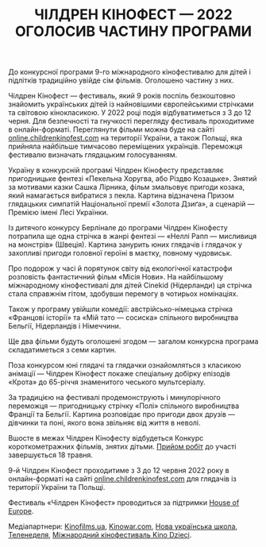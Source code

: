 ﻿---
title: ЧІЛДРЕН КІНОФЕСТ — 2022 ОГОЛОСИВ ЧАСТИНУ ПРОГРАМИ
---

До конкурсної програми 9-го міжнародного кінофестивалю для дітей і підлітків традиційно увійде сім фільмів. Оголошено частину з них.

Чілдрен Кінофест — фестиваль, який 9 років поспіль безкоштовно знайомить українських дітей із найновішими європейськими стрічками та світовою кінокласикою. У 2022 році подія відбуватиметься з 3 до 12 черня. Для безпечності та гнучкості перегляду фестиваль проходитиме в онлайн-форматі. Переглянути фільми можна буде на сайті [online.childrenkinofest.com](https://online.childrenkinofest.com/) на території України, а також Польщі, яка прийняла найбільше тимчасово переміщених українців. Переможця фестивалю визначать глядацьким голосуванням.

Україну в конкурсній програмі Чілдрен Кінофесту представляє пригодницьке фентезі «Пекельна Хоругва, або Різдво Козацьке». Знятий за мотивами казки Сашка Лірника, фільм змальовує пригоди козака, який намагається вибратися з пекла. Картина відзначена Призом глядацьких симпатій Національної премії «Золота Дзиґа», а сценарій — Премією імені Лесі Українки.

Із дитячого конкурсу Берлінале до програми Чілдрен Кінофесту потрапила ще одна стрічка в жанрі фентезі — «Неллі Рапп — мисливиця на монстрів» (Швеція). Картина занурить юних глядачів і глядачок у захопливі пригоди головної героїні в маєтку, повному чудовиськ.

Про подорож у часі й порятунок світу від екологічної катастрофи розповість фантастичний фільм «Місія Нови». На найбільшому міжнародному кінофестивалі для дітей Cinekid (Нідерланди) ця стрічка стала справжнім гітом, здобувши перемогу в чотирьох номінаціях.

Також у програму увійшли комедії: австрійсько-німецька стрічка «Францові історії» та «Мій тато — сосиска» спільного виробництва Бельгії, Нідерландів і Німеччини.

Ще два фільми будуть оголошені згодом — загалом конкурсна програма складатиметься з семи картин.

Поза конкурсом юні глядачі та глядачки ознайомляться з класикою анімації — Чілдрен Кінофест покаже спеціальну добірку епізодів «Крота» до 65-річчя знаменитого чеського мультсеріалу.

За традицією на фестивалі продемонструють і минулорічного переможця — пригодницьку стрічку «Полі» спільного виробництва Франції та Бельгії. Картина розповідає про пригоди двох друзів — дівчинки та поні, якого вона звільняє від життя в неволі.

Вшосте в межах Чілдрен Кінофесту відбудеться Конкурс короткометражних фільмів, знятих дітьми. [Прийом робіт](https://childrenkinofest.com/ua/contest/kids-contest.htm) до участі завершується 18 травня.

9-й Чілдрен Кінофест проходитиме з 3 до 12 червня 2022 року в онлайн-форматі на сайті [online.childrenkinofest.com](https://online.childrenkinofest.com/) для глядачів із території України та Польщі.

Фестиваль «Чілдрен Кінофест» проводиться за підтримки [House of Europe](https://houseofeurope.org.ua/).

Медіапартнери: [Kinofilms.ua](http://www.kinofilms.ua/), [Kinowar.com](https://kinowar.com/), [Нова українська школа](https://nus.org.ua/), [Теленеделя](https://tv.ua/), [Міжнародний кінофестиваль Kino Dzieci](https://kinodzieci.pl/).
